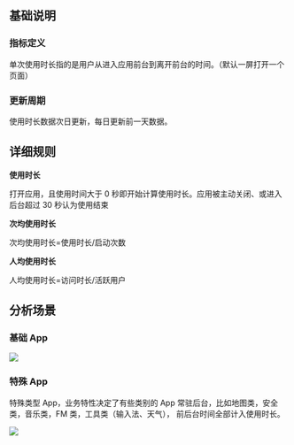 ## 基础说明

### 指标定义
单次使用时长指的是用户从进入应用前台到离开前台的时间。（默认一屏打开一个页面）

### 更新周期
使用时长数据次日更新，每日更新前一天数据。

## 详细规则

**使用时长**

打开应用，且使用时间大于 0 秒即开始计算使用时长。应用被主动关闭、或进入后台超过 30 秒认为使用结束

**次均使用时长**

次均使用时长=使用时长/启动次数

**人均使用时长**

人均使用时长=访问时长/活跃用户

## 分析场景
### 基础 App

![](http://imgcache.tce.fsphere.cn/image/docs.developer.qq.com/mta/assets/duration_basic.png)

### 特殊 App
特殊类型 App，业务特性决定了有些类别的 App 常驻后台，比如地图类，安全类，音乐类，FM 类，工具类（输入法、天气），
前后台时间全部计入使用时长。 

![](http://imgcache.tce.fsphere.cn/image/docs.developer.qq.com/mta/assets/duration_special.png)
